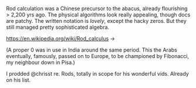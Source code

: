Rod calculation was a Chinese precursor to the abacus, already flourishing > 2,200 yrs ago. The physical algorithms look really appealing, though docs are patchy. The written notation is *lovely*, except the hacky zeros. But they still managed pretty sophisticated algebra. 

https://en.wikipedia.org/wiki/Rod_calculus
-> 

(A proper 0 was in use in India around the same period. This the Arabs eventually, famously, passed on to Europe, to be championed by Fibonacci, my neighbour down in Pisa.)

I prodded @chrisst re. Rods, totally in scope for his wonderful vids. Already on his list. 